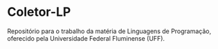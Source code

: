 # Coletor-LP
Repositório para o trabalho da matéria de Linguagens de Programação, oferecido pela Universidade Federal Fluminense (UFF).
